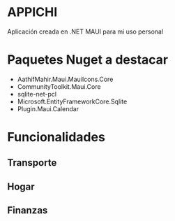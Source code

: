# APPICHI
Aplicación creada en .NET MAUI para mi uso personal

# Paquetes Nuget a destacar
- AathifMahir.Maui.MauiIcons.Core
- CommunityToolkit.Maui.Core
- sqlite-net-pcl
- Microsoft.EntityFrameworkCore.Sqlite
- Plugin.Maui.Calendar

# Funcionalidades
## Transporte
## Hogar
## Finanzas